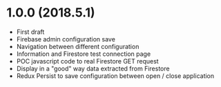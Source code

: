 # 1.0.0 (2018.5.1)
- First draft
- Firebase admin configuration save
- Navigation between different configuration
- Information and Firestore test connection page
- POC javascript code to real Firestore GET request
- Display in a "good" way data extracted from Firestore 
- Redux Persist to save configuration between open / close application

